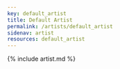 ```yaml
---
key: default_artist
title: Default Artist
permalink: /artists/default_artist
sidenav: artist
resources: default_artist
---
```


{% include artist.md %}
